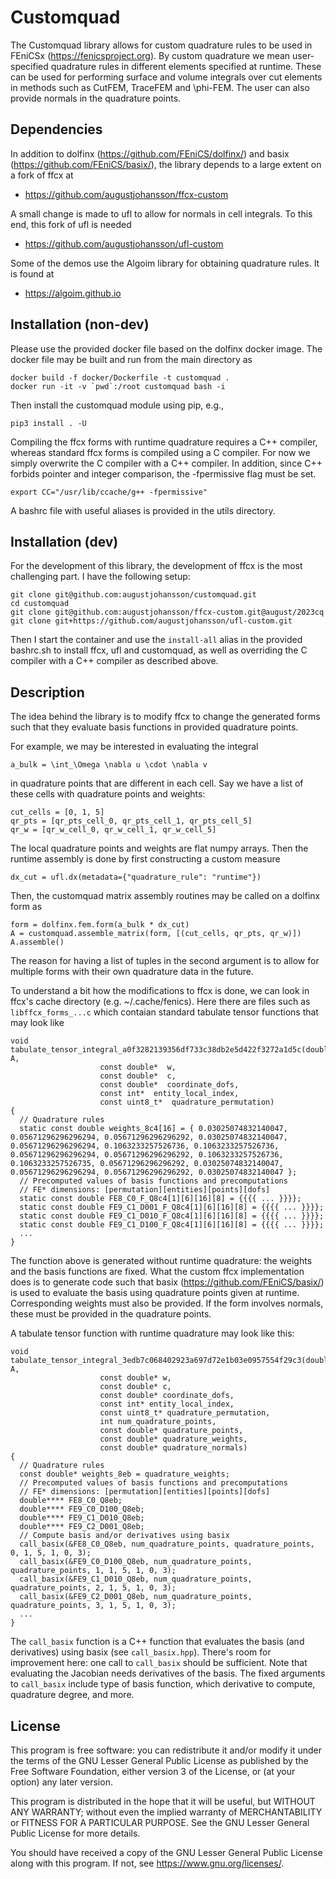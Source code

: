 # Customquad

The Customquad library allows for custom quadrature rules to be used
in FEniCSx (https://fenicsproject.org). By custom quadrature we mean
user-specified quadrature rules in different elements specified at
runtime. These can be used for performing surface and volume integrals
over cut elements in methods such as CutFEM, TraceFEM and
\phi-FEM. The user can also provide normals in the quadrature
points.

## Dependencies

In addition to dolfinx (https://github.com/FEniCS/dolfinx/) and basix
(https://github.com/FEniCS/basix/), the library depends to a large
extent on a fork of ffcx at
- https://github.com/augustjohansson/ffcx-custom

A small change is made to ufl to allow for normals in cell
integrals. To this end, this fork of ufl is needed
- https://github.com/augustjohansson/ufl-custom

Some of the demos use the Algoim library for obtaining quadrature
rules. It is found at
- https://algoim.github.io

## Installation (non-dev)

Please use the provided docker file based on the dolfinx docker
image. The docker file may be built and run from the main directory as
```
docker build -f docker/Dockerfile -t customquad .
docker run -it -v `pwd`:/root customquad bash -i
```
Then install the customquad module using pip, e.g.,
```
pip3 install . -U
```
Compiling the ffcx forms with runtime quadrature requires a C++
compiler, whereas standard ffcx forms is compiled using a C
compiler. For now we simply overwrite the C compiler with a C++
compiler. In addition, since C++ forbids pointer and integer
comparison, the -fpermissive flag must be set.
```
export CC="/usr/lib/ccache/g++ -fpermissive"
```
A bashrc file with useful aliases is provided in the utils directory.

## Installation (dev)

For the development of this library, the development of ffcx is the
most challenging part. I have the following setup:

```
git clone git@github.com:augustjohansson/customquad.git
cd customquad
git clone git@github.com:augustjohansson/ffcx-custom.git@august/2023cq
git clone git+https://github.com/augustjohansson/ufl-custom.git
```

Then I start the container and use the `install-all` alias in the
provided bashrc.sh to install ffcx, ufl and customquad, as well as
overriding the C compiler with a C++ compiler as described above.

## Description

The idea behind the library is to modify ffcx to change the generated
forms such that they evaluate basis functions in provided quadrature
points.

For example, we may be interested in evaluating the integral
```
a_bulk = \int_\Omega \nabla u \cdot \nabla v
````
in quadrature points that are different in each cell. Say we have a
list of these cells with quadrature points and weights:

```
cut_cells = [0, 1, 5]
qr_pts = [qr_pts_cell_0, qr_pts_cell_1, qr_pts_cell_5]
qr_w = [qr_w_cell_0, qr_w_cell_1, qr_w_cell_5]
```

The local quadrature points and weights are flat numpy arrays. Then
the runtime assembly is done by first constructing a custom measure
```
dx_cut = ufl.dx(metadata={"quadrature_rule": "runtime"})
```
Then, the customquad matrix assembly routines may be called on a
dolfinx form as
```
form = dolfinx.fem.form(a_bulk * dx_cut)
A = customquad.assemble_matrix(form, [(cut_cells, qr_pts, qr_w)])
A.assemble()
```
The reason for having a list of tuples in the second argument is to
allow for multiple forms with their own quadrature data in the future.

To understand a bit how the modifications to ffcx is done, we can look
in ffcx's cache directory (e.g. ~/.cache/fenics). Here there are files
such as `libffcx_forms_...c` which contaian standard tabulate tensor
functions that may look like
```
void tabulate_tensor_integral_a0f3282139356df733c38db2e5d422f3272a1d5c(double*  A,
				    const double*  w,
				    const double*  c,
				    const double*  coordinate_dofs,
				    const int*  entity_local_index,
				    const uint8_t*  quadrature_permutation)
{
  // Quadrature rules
  static const double weights_8c4[16] = { 0.03025074832140047, 0.05671296296296294, 0.05671296296296292, 0.03025074832140047, 0.05671296296296294, 0.1063233257526736, 0.1063233257526736, 0.05671296296296294, 0.05671296296296292, 0.1063233257526736, 0.1063233257526735, 0.05671296296296292, 0.03025074832140047, 0.05671296296296294, 0.05671296296296292, 0.03025074832140047 };
  // Precomputed values of basis functions and precomputations
  // FE* dimensions: [permutation][entities][points][dofs]
  static const double FE8_C0_F_Q8c4[1][6][16][8] = {{{{ ... }}}};
  static const double FE9_C1_D001_F_Q8c4[1][6][16][8] = {{{{ ... }}}};
  static const double FE9_C1_D010_F_Q8c4[1][6][16][8] = {{{{ ... }}}};
  static const double FE9_C1_D100_F_Q8c4[1][6][16][8] = {{{{ ... }}}};
  ...
}
```
The function above is generated without runtime quadrature: the
weights and the basis functions are fixed. What the custom ffcx
implementation does is to generate code such that basix
(https://github.com/FEniCS/basix/) is used to evaluate the basis using
quadrature points given at runtime. Corresponding weights must also be
provided. If the form involves normals, these must be provided in the
quadrature points.

A tabulate tensor function with runtime quadrature may look like this:
```
void tabulate_tensor_integral_3edb7c068402923a697d72e1b03e0957554f29c3(double* A,
				    const double* w,
				    const double* c,
				    const double* coordinate_dofs,
				    const int* entity_local_index,
				    const uint8_t* quadrature_permutation,
				    int num_quadrature_points,
				    const double* quadrature_points,
				    const double* quadrature_weights,
				    const double* quadrature_normals)
{
  // Quadrature rules
  const double* weights_8eb = quadrature_weights;
  // Precomputed values of basis functions and precomputations
  // FE* dimensions: [permutation][entities][points][dofs]
  double**** FE8_C0_Q8eb;
  double**** FE9_C0_D100_Q8eb;
  double**** FE9_C1_D010_Q8eb;
  double**** FE9_C2_D001_Q8eb;
  // Compute basis and/or derivatives using basix
  call_basix(&FE8_C0_Q8eb, num_quadrature_points, quadrature_points, 0, 1, 5, 1, 0, 3);
  call_basix(&FE9_C0_D100_Q8eb, num_quadrature_points, quadrature_points, 1, 1, 5, 1, 0, 3);
  call_basix(&FE9_C1_D010_Q8eb, num_quadrature_points, quadrature_points, 2, 1, 5, 1, 0, 3);
  call_basix(&FE9_C2_D001_Q8eb, num_quadrature_points, quadrature_points, 3, 1, 5, 1, 0, 3);
  ...
}
```
The `call_basix` function is a C++ function that evaluates the basis
(and derivatives) using basix (see `call_basix.hpp`). There's room for
improvement here: one call to `call_basix` should be sufficient. Note
that evaluating the Jacobian needs derivatives of the basis. The fixed
arguments to `call_basix` include type of basis function, which
derivative to compute, quadrature degree, and more.

## License

This program is free software: you can redistribute it and/or modify
it under the terms of the GNU Lesser General Public License as published by
the Free Software Foundation, either version 3 of the License, or
(at your option) any later version.

This program is distributed in the hope that it will be useful,
but WITHOUT ANY WARRANTY; without even the implied warranty of
MERCHANTABILITY or FITNESS FOR A PARTICULAR PURPOSE. See the
GNU Lesser General Public License for more details.

You should have received a copy of the GNU Lesser General Public License
along with this program. If not, see <https://www.gnu.org/licenses/>.
